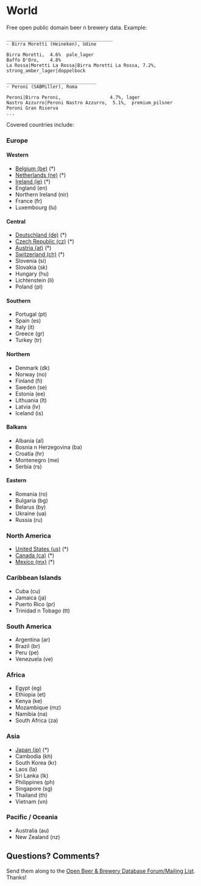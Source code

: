 # World


Free open public domain beer n brewery data. Example:

~~~
_______________________________________
- Birra Moretti (Heineken), Udine

Birra Moretti,  4.6%  pale_lager
Baffo D'Oro,    4.8%
La Rossa|Moretti La Rossa|Birra Moretti La Rossa, 7.2%, strong_amber_lager|doppelbock

_________________________________
- Peroni (SABMiller), Roma

Peroni|Birra Peroni,                  4.7%, lager
Nastro Azzurro|Peroni Nastro Azzurro,  5.1%,  premium_pilsner
Peroni Gran Riserva
...
~~~

Covered countries include:

### Europe

#### Western

- [Belgium (be)](../../../be-belgium) (*)
- [Netherlands (ne)](../../../ne-netherlands) (*)
- [Ireland (ie)](../../../ie-ireland) (*)
- England (en)
- Northern Ireland (nir)
- France (fr)
- Luxembourg (lu)

#### Central

- [Deutschland (de)](../../../de-deutschland) (*)
- [Czech Republic (cz)](../../../czech-republic) (*)
- [Austria (at)](../../../at-austria) (*)
- [Switzerland (ch)](../../../ch-confoederatio-helvetica--switzerland) (*)
- Slovenia (si)
- Slovakia (sk)
- Hungary (hu)
- Lichtenstein (li)
- Poland (pl)


#### Southern

- Portugal (pt)
- Spain (es)
- Italy (it)
- Greece (gr)
- Turkey (tr)


#### Northern

- Denmark (dk)
- Norway (no)
- Finland (fi)
- Sweden (se)
- Estonia (ee)
- Lithuania (lt)
- Latvia (lv)
- Iceland (is)

#### Balkans

- Albania (al)
- Bosnia n Herzegovina (ba)
- Croatia (hr)
- Montenegro (me)
- Serbia (rs)

#### Eastern

- Romania (ro)
- Bulgaria (bg)
- Belarus (by)
- Ukraine (ua)
- Russia (ru)


### North America

- [United States (us)](../../../us-united-states) (*)
- [Canada (ca)](../../../ca-canada) (*)
- [Mexico (mx)](../../../mx-mexico) (*)


### Caribbean Islands

- Cuba (cu)
- Jamaica (ja)
- Puerto Rico (pr)
- Trinidad n Tobago (tt)


### South America

- Argentina (ar)
- Brazil (br)
- Peru (pe)
- Venezuela (ve)


### Africa

- Egypt (eg)
- Ethiopia (et)
- Kenya (ke)
- Mozambique (mz)
- Namibia (na)
- South Africa (za)

### Asia

- [Japan (jp)](../../../jp-japan) (*)
- Cambodia (kh)
- South Korea (kr)
- Laos (la)
- Sri Lanka (lk)
- Philippines (ph)
- Singapore (sg)
- Thailand (th)
- Vietnam (vn)

### Pacific / Oceania

- Australia (au)
- New Zealand (nz)



## Questions? Comments?

Send them along to the
[Open Beer & Brewery Database Forum/Mailing List](http://groups.google.com/group/beerdb).
Thanks!
